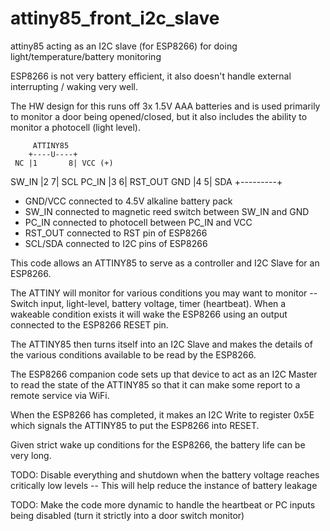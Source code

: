 # attiny85_front_i2c_slave
attiny85 acting as an I2C slave (for ESP8266) for doing light/temperature/battery monitoring

ESP8266 is not very battery efficient, it also doesn't handle external interrupting / waking very well.

The HW design for this runs off 3x 1.5V AAA batteries and is used primarily to monitor a door being opened/closed, but it also includes
the ability to monitor a photocell (light level).

         ATTINY85
        +----U----+
     NC |1       8| VCC (+)
  SW_IN |2       7| SCL
  PC_IN |3       6| RST_OUT
    GND |4       5| SDA
        +---------+

- GND/VCC connected to 4.5V alkaline battery pack
- SW_IN connected to magnetic reed switch between SW_IN and GND
- PC_IN connected to photocell between PC_IN and VCC
- RST_OUT connected to RST pin of ESP8266
- SCL/SDA connected to I2C pins of ESP8266

This code allows an ATTINY85 to serve as a controller and I2C Slave for an ESP8266.

The ATTINY will monitor for various conditions you may want to monitor -- Switch input, light-level, battery voltage, timer (heartbeat).
When a wakeable condition exists it will wake the ESP8266 using an output connected to the ESP8266 RESET pin.  

The ATTINY85 then turns itself into an I2C Slave and makes the details of the various conditions available to be read by the ESP8266.

The ESP8266 companion code sets up that device to act as an I2C Master to read the state of the ATTINY85 so that it can make some report
to a remote service via WiFi.

When the ESP8266 has completed, it makes an I2C Write to register 0x5E which signals the ATTINY85 to put the ESP8266 into RESET.

Given strict wake up conditions for the ESP8266, the battery life can be very long.

TODO: Disable everything and shutdown when the battery voltage reaches critically low levels -- This will help reduce the instance
of battery leakage

TODO: Make the code more dynamic to handle the heartbeat or PC inputs being disabled (turn it strictly into a door switch monitor)
